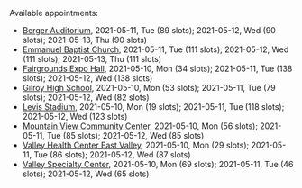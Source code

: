 Available appointments:

* [Berger Auditorium](https://schedulecare.sccgov.org/mychartprd/SignupAndSchedule/EmbeddedSchedule?id=132694&vt=1277&dept=101064003), 2021-05-11, Tue (89 slots); 2021-05-12, Wed (90 slots); 2021-05-13, Thu (90 slots)
* [Emmanuel Baptist Church](https://schedulecare.sccgov.org/mychartprd/SignupAndSchedule/EmbeddedSchedule?id=132871&vt=1277&dept=101064006), 2021-05-11, Tue (111 slots); 2021-05-12, Wed (111 slots); 2021-05-13, Thu (111 slots)
* [Fairgrounds Expo Hall](https://schedulecare.sccgov.org/mychartprd/SignupAndSchedule/EmbeddedSchedule?id=132726&vt=1277&dept=101064002), 2021-05-10, Mon (34 slots); 2021-05-11, Tue (138 slots); 2021-05-12, Wed (138 slots)
* [Gilroy High School](https://schedulecare.sccgov.org/mychartprd/SignupAndSchedule/EmbeddedSchedule?id=132980&vt=1277&dept=101064008), 2021-05-10, Mon (53 slots); 2021-05-11, Tue (79 slots); 2021-05-12, Wed (82 slots)
* [Levis Stadium](https://schedulecare.sccgov.org/mychartprd/SignupAndSchedule/EmbeddedSchedule?id=132723&vt=1277&dept=101064004), 2021-05-10, Mon (19 slots); 2021-05-11, Tue (118 slots); 2021-05-12, Wed (123 slots)
* [Mountain View Community Center](https://schedulecare.sccgov.org/mychartprd/SignupAndSchedule/EmbeddedSchedule?id=132472&vt=1277&dept=101064001), 2021-05-10, Mon (56 slots); 2021-05-11, Tue (85 slots); 2021-05-12, Wed (85 slots)
* [Valley Health Center East Valley](https://schedulecare.sccgov.org/mychartprd/SignupAndSchedule/EmbeddedSchedule?id=132268&vt=1277&dept=101064007), 2021-05-10, Mon (29 slots); 2021-05-11, Tue (86 slots); 2021-05-12, Wed (87 slots)
* [Valley Specialty Center](https://schedulecare.sccgov.org/mychartprd/SignupAndSchedule/EmbeddedSchedule?id=132277&vt=1277&dept=101001072), 2021-05-10, Mon (69 slots); 2021-05-11, Tue (46 slots); 2021-05-12, Wed (65 slots)
